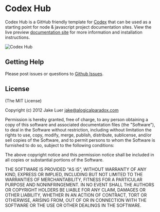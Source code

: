 # Codex Hub

Codex Hub is a GitHub friendly template for [Codex](https://github.com/logicalparadox/codex) that can be 
used as a starting point for node & javascript project documentation sites. View the live preview 
[documentation site](http://alogicalparadox.com/codex-hub/) for more information and installation instructions.

![Codex Hub](http://f.cl.ly/items/3l3f2W0C0T0a2K1H153Z/codex_hub.png)

## Getting Help

Please post issues or questions to [Github Issues](http://github.com/logicalparadox/codex-hub/issues). 

## License

(The MIT License)

Copyright (c) 2012 Jake Luer <jake@alogicalparadox.com>

Permission is hereby granted, free of charge, to any person obtaining a copy
of this software and associated documentation files (the "Software"), to deal
in the Software without restriction, including without limitation the rights
to use, copy, modify, merge, publish, distribute, sublicense, and/or sell
copies of the Software, and to permit persons to whom the Software is
furnished to do so, subject to the following conditions:

The above copyright notice and this permission notice shall be included in
all copies or substantial portions of the Software.

THE SOFTWARE IS PROVIDED "AS IS", WITHOUT WARRANTY OF ANY KIND, EXPRESS OR
IMPLIED, INCLUDING BUT NOT LIMITED TO THE WARRANTIES OF MERCHANTABILITY,
FITNESS FOR A PARTICULAR PURPOSE AND NONINFRINGEMENT. IN NO EVENT SHALL THE
AUTHORS OR COPYRIGHT HOLDERS BE LIABLE FOR ANY CLAIM, DAMAGES OR OTHER
LIABILITY, WHETHER IN AN ACTION OF CONTRACT, TORT OR OTHERWISE, ARISING FROM,
OUT OF OR IN CONNECTION WITH THE SOFTWARE OR THE USE OR OTHER DEALINGS IN
THE SOFTWARE.
